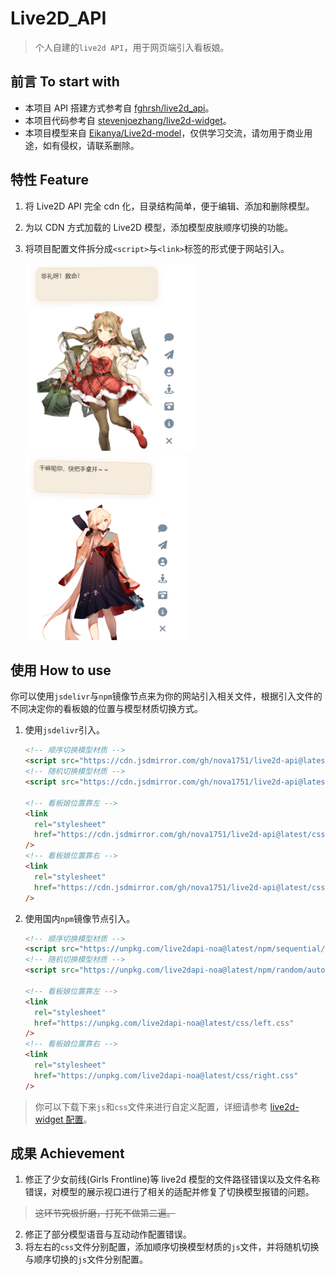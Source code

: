 # Live2D_API

> 个人自建的`live2d API`，用于网页端引入看板娘。

## 前言 To start with

- 本项目 API 搭建方式参考自 [fghrsh/live2d_api](https://github.com/fghrsh/live2d_api)。
- 本项目代码参考自 [stevenjoezhang/live2d-widget](https://github.com/stevenjoezhang/live2d-widget)。
- 本项目模型来自 [Eikanya/Live2d-model](https://github.com/Eikanya/Live2d-model)，仅供学习交流，请勿用于商业用途，如有侵权，请联系删除。

## 特性 Feature

1. 将 Live2D API 完全 cdn 化，目录结构简单，便于编辑、添加和删除模型。
2. 为以 CDN 方式加载的 Live2D 模型，添加模型皮肤顺序切换的功能。
3. 将项目配置文件拆分成`<script>`与`<link>`标签的形式便于网站引入。

   <img src="./img/01.png" height="300px" ><img src="./img/02.png" height="300px" >

## 使用 How to use

你可以使用`jsdelivr`与`npm`镜像节点来为你的网站引入相关文件，根据引入文件的不同决定你的看板娘的位置与模型材质切换方式。

1. 使用`jsdelivr`引入。

   ```html
   <!-- 顺序切换模型材质 -->
   <script src="https://cdn.jsdmirror.com/gh/nova1751/live2d-api@latest/jsdelivr/sequential/autoload.min.js"></script>
   <!-- 随机切换模型材质 -->
   <script src="https://cdn.jsdmirror.com/gh/nova1751/live2d-api@latest/jsdelivr/random/autoload.min.js"></script>

   <!-- 看板娘位置靠左 -->
   <link
     rel="stylesheet"
     href="https://cdn.jsdmirror.com/gh/nova1751/live2d-api@latest/css/left.min.css"
   />
   <!-- 看板娘位置靠右 -->
   <link
     rel="stylesheet"
     href="https://cdn.jsdmirror.com/gh/nova1751/live2d-api@latest/css/right.min.css"
   />
   ```

2. 使用国内`npm`镜像节点引入。

   ```html
   <!-- 顺序切换模型材质 -->
   <script src="https://unpkg.com/live2dapi-noa@latest/npm/sequential/autoload.js"></script>
   <!-- 随机切换模型材质 -->
   <script src="https://unpkg.com/live2dapi-noa@latest/npm/random/autoload.js"></script>

   <!-- 看板娘位置靠左 -->
   <link
     rel="stylesheet"
     href="https://unpkg.com/live2dapi-noa@latest/css/left.css"
   />
   <!-- 看板娘位置靠右 -->
   <link
     rel="stylesheet"
     href="https://unpkg.com/live2dapi-noa@latest/css/right.css"
   />
   ```

> 你可以下载下来`js`和`css`文件来进行自定义配置，详细请参考 [ live2d-widget 配置](https://github.com/stevenjoezhang/live2d-widget#%E9%85%8D%E7%BD%AE-configuration)。

## 成果 Achievement

1. 修正了少女前线(Girls Frontline)等 live2d 模型的文件路径错误以及文件名称错误，对模型的展示视口进行了相关的适配并修复了切换模型报错的问题。

> ~~这环节究极折磨，打死不做第二遍。~~

2. 修正了部分模型语音与互动动作配置错误。
3. 将左右的`css`文件分别配置，添加顺序切换模型材质的`js`文件，并将随机切换与顺序切换的`js`文件分别配置。
